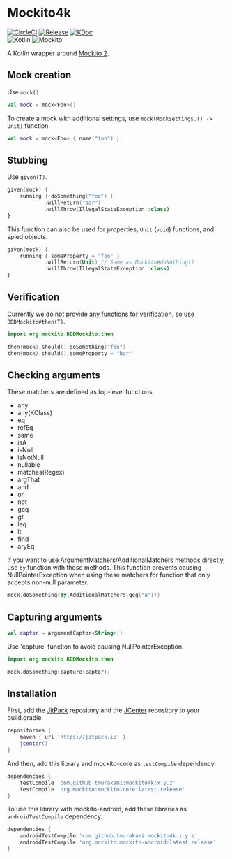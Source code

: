 # Mockito4k

[![CircleCI](https://circleci.com/gh/tmurakami/mockito4k.svg?style=shield)](https://circleci.com/gh/tmurakami/mockito4k)
[![Release](https://jitpack.io/v/tmurakami/mockito4k.svg)](https://jitpack.io/#tmurakami/mockito4k)
[![KDoc](https://img.shields.io/badge/KDoc-0.6.1-brightgreen.svg)](https://jitpack.io/com/github/tmurakami/mockito4k/0.6.1/javadoc/mockito4k/com.github.tmurakami.mockito4k/)  
![Kotlin](https://img.shields.io/badge/Kotlin-1.0.6%2B-blue.svg)
![Mockito](https://img.shields.io/badge/Mockito-2.6%2B-blue.svg)

A Kotlin wrapper around [Mockito 2](http://site.mockito.org/).

## Mock creation

Use `mock()`
```kotlin
val mock = mock<Foo>()
```

To create a mock with additional settings, use `mock(MockSettings.() -> Unit)` function.
```kotlin
val mock = mock<Foo> { name("foo") }
```

## Stubbing

Use `given(T)`.
```kotlin
given(mock) {
    running { doSomething("foo") }
            .willReturn("bar")
            .willThrow(IllegalStateException::class)
}
```

This function can also be used for properties, `Unit` (`void`) functions, and spied objects.
```kotlin
given(mock) {
    running { someProperty = "foo" }
            .willReturn(Unit) // Same as Mockito#doNothing()
            .willThrow(IllegalStateException::class)
}
```

## Verification

Currently we do not provide any functions for verification, so use `BDDMockito#then(T)`.
```kotlin
import org.mockito.BDDMockito.then

then(mock).should().doSomething("foo")
then(mock).should().someProperty = "bar"
```

## Checking arguments

These matchers are defined as top-level functions.
- any
- any(KClass)
- eq
- refEq
- same
- isA
- isNull
- isNotNull
- nullable
- matches(Regex)
- argThat
- and
- or
- not
- geq
- gt
- leq
- lt
- find
- aryEq

If you want to use ArgumentMatchers/AdditionalMatchers methods directly, use `by` function with those methods.
This function prevents causing NullPointerException when using these matchers for function that only accepts non-null parameter.
```kotlin
mock.doSomething(by(AdditionalMatchers.geq("a")))
```

## Capturing arguments

```kotlin
val captor = argumentCaptor<String>()
```

Use 'capture' function to avoid causing NullPointerException.
```kotlin
import org.mockito.BDDMockito.then

mock.doSomething(capture(captor))
```

## Installation

First, add the [JitPack](https://jitpack.io/) repository and the [JCenter](https://bintray.com/bintray/jcenter) repository to your build.gradle.
```groovy
repositories {
    maven { url 'https://jitpack.io' }
    jcenter()
}
```

And then, add this library and mockito-core as `testCompile` dependency.
```groovy
dependencies {
    testCompile 'com.github.tmurakami:mockito4k:x.y.z'
    testCompile 'org.mockito:mockito-core:latest.release'
}
```

To use this library with mockito-android, add these libraries as `androidTestCompile` dependency.
```groovy
dependencies {
    androidTestCompile 'com.github.tmurakami:mockito4k:x.y.z'
    androidTestCompile 'org.mockito:mockito-android:latest.release'
}
```
